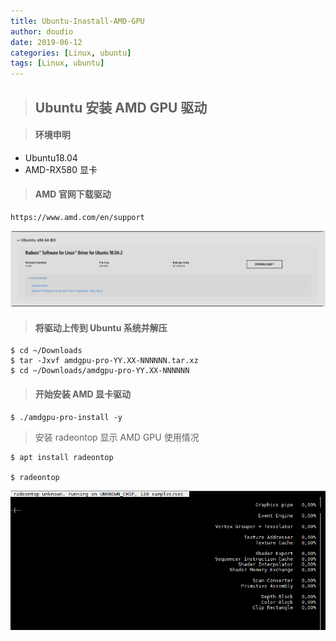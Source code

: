 ```yaml
---
title: Ubuntu-Inastall-AMD-GPU
author: doudio
date: 2019-06-12
categories: [Linux, ubuntu]
tags: [Linux, ubuntu]
---
```


> ## Ubuntu 安装 AMD GPU 驱动

> #### 环境申明

* Ubuntu18.04
* AMD-RX580 显卡

> #### AMD 官网下载驱动

```http
https://www.amd.com/en/support
```

![](https://raw.githubusercontent.com/doudio/note/master/Linux/ubuntu/img/driver.png)

> #### 将驱动上传到 Ubuntu 系统并解压

```shell
$ cd ~/Downloads
$ tar -Jxvf amdgpu-pro-YY.XX-NNNNNN.tar.xz
$ cd ~/Downloads/amdgpu-pro-YY.XX-NNNNNN
```

> #### 开始安装 AMD 显卡驱动

```shell
$ ./amdgpu-pro-install -y
```

> 安装 radeontop 显示 AMD GPU 使用情况

```shell
$ apt install radeontop

$ radeontop
```

![](https://raw.githubusercontent.com/doudio/note/master/Linux/ubuntu/img/show-gpu.png)